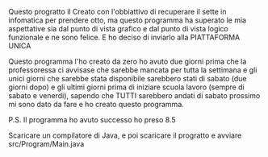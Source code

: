 Questo progratto il Creato con l'obbiattivo di recuperare il sette in infomatica per prendere otto, ma questo programma ha superato le mia aspettative
sia dal punto di vista grafico e dal punto di vista logico funzionale e ne sono felice. E ho deciso di inviarlo alla PIATTAFORMA UNICA

Questo programma l'ho creato da zero ho avuto due giorni prima che la professoressa ci avvisase che sarebbe mancata per tutta la settimana e gli unici giorni che sarebbe stata disponibile 
sarebbero stati di sabato (due giorni dopo) e gli ultimi giorni prima di iniziare scuola lavoro (sempre di sabato e venerdi), sapendo che TUTTI sarebbero andati di sabato prossimo mi sono 
dato da fare e ho creato questo programma. 


P.S.  Il programma ho avuto successo ho preso 8.5

Scaricare un compilatore di Java, e poi scaricare il progratto e avviare 
src/Program/Main.java
